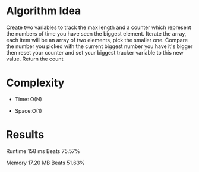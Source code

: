 # Algorithm Idea

Create two variables to track the max length and a counter which represent the numbers of time you have seen the biggest element.
Iterate the array, each item will be an array of two elements, pick the smaller one.
Compare the number you picked with the current biggest number you have it's bigger then reset your counter and set
your biggest tracker variable to this new value.
Return the count

# Complexity

- Time: O(N)

- Space:O(1)

# Results

Runtime
158
ms
Beats
75.57%

Memory
17.20
MB
Beats
51.63%
